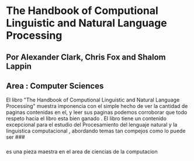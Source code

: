 # The Handbook of Computional Linguistic and Natural Language Processing
## Por Alexander Clark, Chris Fox and Shalom Lappin
## Area : Computer Sciences 

El libro "The Handbook of Computional Linguistic and Natural Language Processing" muestra imponencia con el simple hecho de ver la cantidad de paginas contenidas en el, y leer sus paginas podemos corroborar que todo respeto hacia el libro esta bien ganado .
El libro tiene un contenido excepcional para el estudio del Procesamiento del lenguaje natural y la linguistica computacional , abordando temas tan compejos como lo puede ser ###
###
###
###







es una pieza maestra en el area de ciencias de la computacion  
